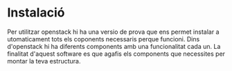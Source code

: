 # Instalació

Per utilitzar openstack hi ha una versio de prova que ens permet instalar a
utomaticament tots els coponents necessaris perque funcioni. Dins d'openstack hi
 ha diferents components amb una funcionalitat cada un. La finalitat d'aquest 
software es que agafis els components que necessites per montar la teva estructura.



